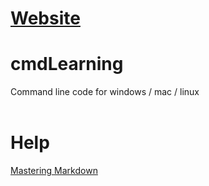 # [Website](https://artbindu.github.io/EssentialCmd.github.io/)


# cmdLearning
Command line code for windows / mac / linux
<br><br>

# Help
[Mastering Markdown](https://guides.github.com/features/mastering-markdown/)<br>
